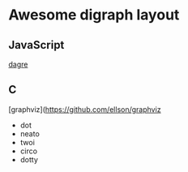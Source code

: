 # Awesome digraph layout

## JavaScript

[dagre](https://github.com/cpettitt/dagre)

## C

[graphviz](https://github.com/ellson/graphviz
  * dot
  * neato
  * twoi
  * circo
  * dotty
